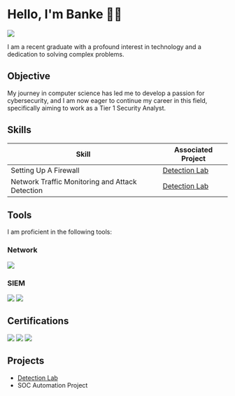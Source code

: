 # Hello, I'm Banke 🎀🌻
<a href="https://www.linkedin.com/in/banke-olufon/"><img src="https://img.shields.io/badge/-LinkedIn-0072b1?&style=for-the-badge&logo=linkedin&logoColor=white" /></a>

I am a recent graduate with a profound interest in technology and a dedication to solving complex problems.

## Objective

My journey in computer science has led me to develop a passion for cybersecurity, and I am now eager to continue my career in this field, specifically aiming to work as a Tier 1 Security Analyst.

## Skills

| Skill                                         | Associated Project         |
|-----------------------------------------------|----------------------------|
| Setting Up A Firewall          | <a href="https://github.com/BankeOlufon/Detection-Lab/blob/main/README.md">Detection Lab</a>|
| Network Traffic Monitoring and Attack Detection | <a href="https://google.com">Detection Lab</a>|

## Tools
I am proficient in the following tools:

### Network
<div>
    <img src="https://img.shields.io/badge/-Wireshark-1679A7?&style=for-the-badge&logo=Wireshark&logoColor=white" />
</div>

### SIEM
<div>
    <img src="https://img.shields.io/badge/-Microsoft_Sentinel-0078D4?&style=for-the-badge&logo=Microsoft&logoColor=white" />
    <img src="https://img.shields.io/badge/-Splunk-000000?&style=for-the-badge&logo=Splunk&logoColor=white" />
  
</div>

## Certifications
<div>
<img src="https://img.shields.io/badge/-Security+-D32F2F?&style=for-the-badge&logo=CompTIA&logoColor=white" />
<img src="https://img.shields.io/badge/-ISO_27001_Lead_Implementer-0078D4?&style=for-the-badge&logo=ISO&logoColor=white" />
<img src="https://img.shields.io/badge/Google_IT_Support_Specialization-FFD700?&style=for-the-badge&logo=Google&logoColor=white" />

</div>

## Projects
- <a href="https://github.com/BankeOlufon/Detection-Lab/blob/main/README.md">Detection Lab</a>
- SOC Automation Project

